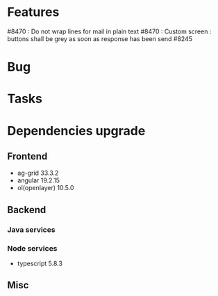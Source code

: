 
# Features

#8470 : Do not wrap lines for mail in plain text
#8470 : Custom screen : buttons shall be grey as soon as response has been send #8245

# Bug


# Tasks

  
# Dependencies upgrade

## Frontend

- ag-grid 33.3.2
- angular 19.2.15 
- ol(openlayer) 10.5.0
  
## Backend 

### Java services 


### Node services

 - typescript 5.8.3

## Misc








